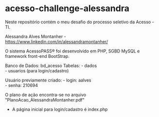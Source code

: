 # acesso-challenge-alessandra
Neste repositório contém o meu desafio do processo seletivo da Acesso - TI.

Alessandra Alves Montanher - https://www.linkedin.com/in/alessandramontanher/

O sistema AcessoPASS® foi desenvolvido em PHP, SGBD MySQL e framework front-end BootStrap.

Banco de Dados: bd_acesso
Tabelas: - dados<br>
         - usuarios (para login/cadastro)

Usuário previamente criado: - login: aalves<br>
                            - senha: 210694
                            
O plano de ação encontra-se no arquivo "PlanoAcao_AlessandraMontanher.pdf"


* A página inicial para login/cadastro é index.php
